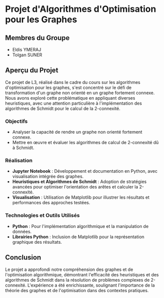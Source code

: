 # Projet d'Algorithmes d'Optimisation pour les Graphes

## Membres du Groupe

- Eldis YMERAJ
- Tolgan SUNER

## Aperçu du Projet

Ce projet de L3, réalisé dans le cadre du cours sur les algorithmes d'optimisation pour les graphes, s'est concentré sur le défi de transformation d'un graphe non orienté en un graphe fortement connexe. Nous avons exploré cette problématique en appliquant diverses heuristiques, avec une attention particulière à l'implémentation des algorithmes de Schmidt pour le calcul de la 2-connexité.

### Objectifs

- Analyser la capacité de rendre un graphe non orienté fortement connexe.
- Mettre en œuvre et évaluer les algorithmes de calcul de 2-connexité dû à Schmidt.

### Réalisation

- **Jupyter Notebook** : Développement et documentation en Python, avec visualisation intégrée des graphes.
- **Heuristiques et Algorithmes de Schmidt** : Adoption de stratégies avancées pour optimiser l'orientation des arêtes et calculer la 2-connexité.
- **Visualisation** : Utilisation de Matplotlib pour illustrer les résultats et performances des approches testées.

### Technologies et Outils Utilisés

- **Python** : Pour l'implémentation algorithmique et la manipulation de données.
- **Librairies Python** : Inclusion de Matplotlib pour la représentation graphique des résultats.

## Conclusion

Le projet a approfondi notre compréhension des graphes et de l'optimisation algorithmique, démontrant l'efficacité des heuristiques et des algorithmes de Schmidt dans la résolution de problèmes complexes de 2-connexité. L'expérience a été enrichissante, soulignant l'importance de la théorie des graphes et de l'optimisation dans des contextes pratiques.
